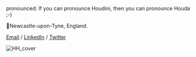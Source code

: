 

pronounced: If you can pronounce Houdini, then you can pronounce Houda ;-)

📍Newcastle-upon-Tyne, England.

[Email](mailto:houda.physics@gmail.com) / [LinkedIn](https://www.linkedin.com/in/houdahaidar/) / [Twitter](https://twitter.com/blackholephd)


![HH_cover](https://github.com/blackhole-girl/blackhole-girl.github.io/assets/74595294/b827c2d9-83a6-4a2d-b261-372d14860a40)







